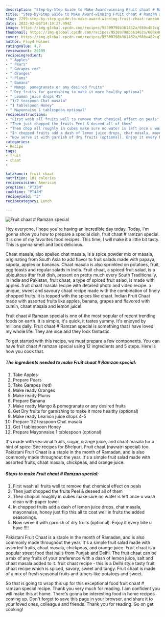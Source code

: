 ```yaml
---
description: "Step-by-Step Guide to Make Award-winning Fruit chaat # Ramzan special"
title: "Step-by-Step Guide to Make Award-winning Fruit chaat # Ramzan special"
slug: 2299-step-by-step-guide-to-make-award-winning-fruit-chaat-ramzan-special
date: 2022-02-06T14:19:27.494Z
image: https://img-global.cpcdn.com/recipes/95309798b361462a/680x482cq70/fruit-chaat-ramzan-special-recipe-main-photo.jpg
thumbnail: https://img-global.cpcdn.com/recipes/95309798b361462a/680x482cq70/fruit-chaat-ramzan-special-recipe-main-photo.jpg
cover: https://img-global.cpcdn.com/recipes/95309798b361462a/680x482cq70/fruit-chaat-ramzan-special-recipe-main-photo.jpg
author: Floyd Holmes
ratingvalue: 4.7
reviewcount: 26199
recipeingredient:
- " Apples"
- " Pears"
- " Garapes red"
- " Oranges"
- " Plums"
- " Banana"
- " Mango  pomegranate or any desired fruits"
- " Dry fruits for garnishing to make it more healthy optional"
- " Leamon juice drops 45"
- "1/2 teaspoon Chat masala"
- "1 tablespoon Honey"
- " Mayonnaise 1 tablespoon optional"
recipeinstructions:
- "First wash all fruits well to remove that chemical effect on peals"
- "Then just chopped the fruits Peel & deseed all of them"
- "Then chop all roughly in cubes make sure no water is left once u wash clean with paper towel"
- "In chopped fruits add a dash of lemon juice drops, chat masala, mayonnaise, honey just flip this all to coat well in fruits the added seasonings."
- "Now serve it with garnish of dry fruits (optional). Enjoy it every bite u have !!!!"
categories:
- Recipe
tags:
- fruit
- chaat
- 

katakunci: fruit chaat  
nutrition: 101 calories
recipecuisine: American
preptime: "PT35M"
cooktime: "PT44M"
recipeyield: "2"
recipecategory: Lunch

---
```



![Fruit chaat # Ramzan special](https://img-global.cpcdn.com/recipes/95309798b361462a/680x482cq70/fruit-chaat-ramzan-special-recipe-main-photo.jpg)

Hey everyone, I hope you're having an incredible day today. Today, I'm gonna show you how to prepare a special dish, fruit chaat # ramzan special. It is one of my favorites food recipes. This time, I will make it a little bit tasty. This is gonna smell and look delicious.

Chaat masala, also spelled chat masala, is a spice powder mix or masala, originating from South Asia to add flavor to fruit salads made with papaya, sapota, apples or bananas. Chaat masala is also sprinkled on potatoes, fruit, egg toasts and regular salads in India. Fruit chaat, a spiced fruit salad, is a ubiquitous iftar fruit dish, present on pretty much every South Traditionally, in India and Pakistan, fruit chaat, a type of spiced fruit salad, is made with apples..fruit chaat masala recipe with detailed photo and video recipe. a unique, sweet and savoury chaat recipe made with the combination of finely chopped fruits. it is topped with the spices like chaat. Indian Fruit Chaat made with assorted fruits like apples, banana, grapes and flavored with cumin, chaat masala and lemon juice!

Fruit chaat # Ramzan special is one of the most popular of recent trending foods on earth. It is simple, it's quick, it tastes yummy. It's enjoyed by millions daily. Fruit chaat # Ramzan special is something that I have loved my whole life. They are nice and they look fantastic.


To get started with this recipe, we must prepare a few components. You can have fruit chaat # ramzan special using 12 ingredients and 5 steps. Here is how you cook that.

<!--inarticleads1-->

##### The ingredients needed to make Fruit chaat # Ramzan special:

1. Take  Apples
1. Prepare  Pears
1. Take  Garapes (red)
1. Make ready  Oranges
1. Make ready  Plums
1. Prepare  Banana
1. Make ready  Mango & pomegranate or any desired fruits
1. Get  Dry fruits for garnishing to make it more healthy (optional)
1. Make ready  Leamon juice drops 4-5
1. Prepare 1/2 teaspoon Chat masala
1. Get 1 tablespoon Honey
1. Prepare  Mayonnaise 1 tablespoon (optional)


It's made with seasonal fruits, sugar, orange juice, and chaat masala for a hint of spice. See recipes for Bhelpuri, Fruit chaat (navratri special) too. Pakistani Fruit Chaat is a staple in the month of Ramadan, and is also commonly made throughout the year. It's a simple fruit salad made with assorted fruits, chaat masala, chickpeas, and orange juice. 

<!--inarticleads2-->

##### Steps to make Fruit chaat # Ramzan special:

1. First wash all fruits well to remove that chemical effect on peals
1. Then just chopped the fruits Peel & deseed all of them
1. Then chop all roughly in cubes make sure no water is left once u wash clean with paper towel
1. In chopped fruits add a dash of lemon juice drops, chat masala, mayonnaise, honey just flip this all to coat well in fruits the added seasonings.
1. Now serve it with garnish of dry fruits (optional). Enjoy it every bite u have !!!!


Pakistani Fruit Chaat is a staple in the month of Ramadan, and is also commonly made throughout the year. It's a simple fruit salad made with assorted fruits, chaat masala, chickpeas, and orange juice. Fruit chaat is a popular street food that hails from Punjab and Delhi. The fruit chaat can be a mix of any fruits of your preference with a dash of lemon juice, salt and chaat masala added to it. fruit chaat recipe - this is a Delhi style tasty fruit chaat recipe which is spiced, savory, sweet and tangy. Fruit chaat is made of a mix of fresh seasonal fruits and tubers like potatoes and sweet. 

So that is going to wrap this up for this exceptional food fruit chaat # ramzan special recipe. Thank you very much for reading. I am confident you will make this at home. There's gonna be interesting food in home recipes coming up. Don't forget to save this page in your browser, and share it to your loved ones, colleague and friends. Thank you for reading. Go on get cooking!
